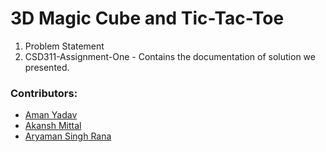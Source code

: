 # 3D Magic Cube and Tic-Tac-Toe

1. Problem Statement
2. CSD311-Assignment-One - Contains the documentation of solution we presented. 

### Contributors:

- [Aman Yadav](https://github.com/yadav-aman)
- [Akansh Mittal](https://github.com/akansh2000)
- [Aryaman Singh Rana](https://github.com/wickedbaba)

